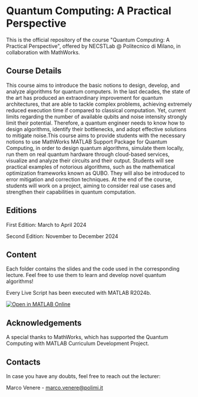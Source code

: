 # Quantum Computing: A Practical Perspective
This is the official repository of the course "Quantum Computing: A Practical Perspective", offered by NECSTLab @ Politecnico di Milano, in collaboration with MathWorks.

## Course Details

This course aims to introduce the basic notions to design, develop, and analyze algorithms for quantum computers. In the last decades, the state of the art has produced an extraordinary improvement for quantum architectures, that are able to tackle complex problems, achieving extremely reduced execution time if compared to classical computation. Yet, current limits regarding the number of available qubits and noise intensity strongly limit their potential. Therefore, a quantum engineer needs to know how to design algorithms, identify their bottlenecks, and adopt effective solutions to mitigate noise.This course aims to provide students with the necessary notions to use MathWorks MATLAB Support Package for Quantum Computing, in order to design quantum algorithms, simulate them locally, run them on real quantum hardware through cloud-based services, visualize and analyze their circuits and their output. Students will see practical examples of notorious algorithms, such as the mathematical optimization frameworks known as QUBO. They will also be introduced to error mitigation and correction techniques. At the end of the course, students will work on a project, aiming to consider real use cases and strengthen their capabilities in quantum computation.

## Editions

First Edition: March to April 2024

Second Edition: November to December 2024

## Content

Each folder contains the slides and the code used in the corresponding lecture. Feel free to use them to learn and develop novel quantum algorithms!

Every Live Script has been executed with MATLAB R2024b. 

[![Open in MATLAB Online](https://www.mathworks.com/images/responsive/global/open-in-matlab-online.svg)](matlab.mathworks.com/open/github/v1?repo=necst/qc-with-matlab)

## Acknowledgements

A special thanks to MathWorks, which has supported the Quantum Computing with MATLAB Curriculum Development Project.

## Contacts

In case you have any doubts, feel free to reach out the lecturer:

Marco Venere - marco.venere@polimi.it
